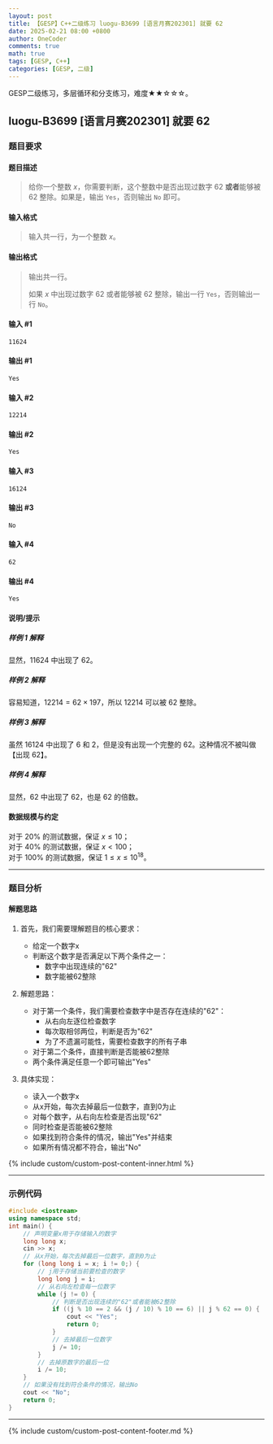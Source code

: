 ```yaml
---
layout: post
title: 【GESP】C++二级练习 luogu-B3699 [语言月赛202301] 就要 62
date: 2025-02-21 08:00 +0800
author: OneCoder
comments: true
math: true
tags: [GESP, C++]
categories: [GESP, 二级]
---
```

GESP二级练习，多层循环和分支练习，难度★★☆☆☆。

<!--more-->

## luogu-B3699 [语言月赛202301] 就要 62

### 题目要求

#### 题目描述

>给你一个整数 $x$，你需要判断，这个整数中是否出现过数字 $62$ **或者**能够被 $62$ 整除。如果是，输出 `Yes`，否则输出 `No` 即可。

#### 输入格式

>输入共一行，为一个整数 $x$。

#### 输出格式

>输出共一行。
>
>如果 $x$ 中出现过数字 $62$ 或者能够被 $62$ 整除，输出一行 `Yes`，否则输出一行 `No`。

#### 输入 #1

```console
11624
```

#### 输出 #1

```console
Yes
```

#### 输入 #2

```console
12214
```

#### 输出 #2

```console
Yes
```

#### 输入 #3

```console
16124
```

#### 输出 #3

```console
No
```

#### 输入 #4

```console
62
```

#### 输出 #4

```console
Yes
```

#### 说明/提示

##### 样例 1 解释

显然，$11624$ 中出现了 $62$。

##### 样例 2 解释

容易知道，$12214 = 62 \times 197$，所以 $12214$ 可以被 $62$ 整除。

##### 样例 3 解释

虽然 $16124$ 中出现了 $6$ 和 $2$，但是没有出现一个完整的 $62$。这种情况不被叫做【出现 $62$】。

##### 样例 4 解释

显然，$62$ 中出现了 $62$，也是 $62$ 的倍数。

#### 数据规模与约定

对于 $20\%$ 的测试数据，保证 $x \leq 10$；  
对于 $40\%$ 的测试数据，保证 $x < 100$；  
对于 $100\%$ 的测试数据，保证 $1 \leq x \leq 10 ^ {18}$。

---

### 题目分析

#### 解题思路

1. 首先，我们需要理解题目的核心要求：
   - 给定一个数字x
   - 判断这个数字是否满足以下两个条件之一：
     - 数字中出现连续的"62"
     - 数字能被62整除

2. 解题思路：
   - 对于第一个条件，我们需要检查数字中是否存在连续的"62"：
     - 从右向左逐位检查数字
     - 每次取相邻两位，判断是否为"62"
     - 为了不遗漏可能性，需要检查数字的所有子串
   - 对于第二个条件，直接判断是否能被62整除
   - 两个条件满足任意一个即可输出"Yes"

3. 具体实现：
   - 读入一个数字x
   - 从x开始，每次去掉最后一位数字，直到0为止
   - 对每个数字，从右向左检查是否出现"62"
   - 同时检查是否能被62整除
   - 如果找到符合条件的情况，输出"Yes"并结束
   - 如果所有情况都不符合，输出"No"

{% include custom/custom-post-content-inner.html %}

---

### 示例代码

```cpp
#include <iostream>
using namespace std;
int main() {
    // 声明变量x用于存储输入的数字
    long long x;
    cin >> x;
    // 从x开始，每次去掉最后一位数字，直到0为止
    for (long long i = x; i != 0;) {
        // j用于存储当前要检查的数字
        long long j = i;
        // 从右向左检查每一位数字
        while (j != 0) {
            // 判断是否出现连续的"62"或者能被62整除
            if ((j % 10 == 2 && (j / 10) % 10 == 6) || j % 62 == 0) {
                cout << "Yes";
                return 0;
            }
            // 去掉最后一位数字
            j /= 10;
        }
        // 去掉原数字的最后一位
        i /= 10;
    }
    // 如果没有找到符合条件的情况，输出No
    cout << "No";
    return 0;
}
```

---

{% include custom/custom-post-content-footer.md %}
